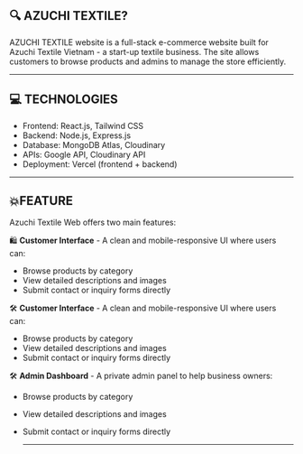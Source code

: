 ## 🔍 AZUCHI TEXTILE?
AZUCHI TEXTILE website is a full-stack e-commerce website built for Azuchi Textile Vietnam - a start-up textile business. The site allows customers to browse products and admins to manage the store efficiently.

---
## 💻 TECHNOLOGIES 
- Frontend: React.js, Tailwind CSS
- Backend: Node.js, Express.js
- Database: MongoDB Atlas, Cloudinary
- APIs: Google API, Cloudinary API
- Deployment: Vercel (frontend + backend)

---
## 💥FEATURE
Azuchi Textile Web offers two main features:

🛍️ **Customer Interface**  - A clean and mobile-responsive UI where users can:
- Browse products by category
- View detailed descriptions and images
- Submit contact or inquiry forms directly

🛠️ **Customer Interface**  - A clean and mobile-responsive UI where users can:
- Browse products by category
- View detailed descriptions and images
- Submit contact or inquiry forms directly

🛠️ **Admin Dashboard**  - A private admin panel to help business owners:
- Browse products by category
- View detailed descriptions and images
- Submit contact or inquiry forms directly

  ---
